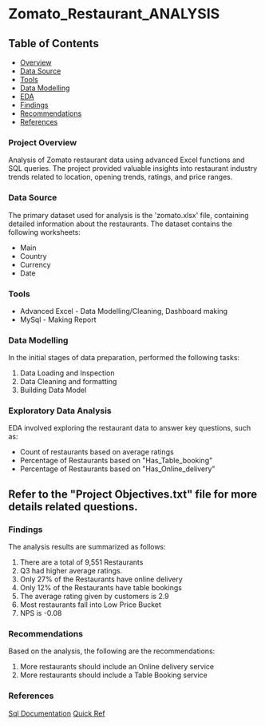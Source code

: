 # Zomato_Restaurant_ANALYSIS

## Table of Contents
- [Overview](#project-overview)
- [Data Source](#data-source)
- [Tools](#tools)
- [Data Modelling](#Data-modelling)
- [EDA](#Exploratory-data-analysis)
- [Findings](#Findings)
- [Recommendations](#recommendations)
- [References](#References)
  


### Project Overview
Analysis of Zomato restaurant data using advanced Excel functions and SQL queries. The project provided valuable insights into restaurant industry trends related to location, opening trends, ratings, and price ranges.


### Data Source
The primary dataset used for analysis is the 'zomato.xlsx' file, containing detailed information about the restaurants.
The dataset contains the following worksheets:
- Main
- Country
- Currency
- Date

### Tools
- Advanced Excel - Data Modelling/Cleaning, Dashboard making
- MySql - Making Report


### Data Modelling
In the initial stages of data preparation, performed the following tasks:
1) Data Loading and Inspection
2) Data Cleaning and formatting
3) Building Data Model

### Exploratory Data Analysis
EDA involved exploring the restaurant data to answer key questions, such as:
- Count of restaurants based on average ratings
- Percentage of Restaurants based on "Has_Table_booking"
- Percentage of Restaurants based on "Has_Online_delivery"

## Refer to the "Project Objectives.txt" file for more details related questions.

### Findings
The analysis results are summarized as follows:
1) There are a total of 9,551 Restaurants
2) Q3 had higher average ratings.
3) Only 27% of the Restaurants have online delivery
4) Only 12% of the Restaurants have table bookings
5) The average rating given by customers is 2.9
6) Most restaurants fall into Low Price Bucket
7) NPS is -0.08

### Recommendations
Based on the analysis, the following are the recommendations:
1) More restaurants should include an Online delivery service
2) More restaurants should include a Table Booking service

### References
[Sql Documentation](https://dev.mysql.com/doc/refman/8.0/en/built-in-function-reference.html)
[Quick Ref](https://quickref.me/mysql)




